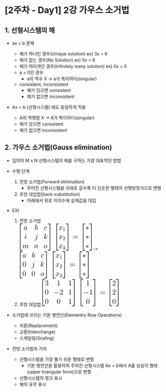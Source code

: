 # [2주차 - Day1] 2강 가우스 소거법

## 1. 선형시스템의 해
  - ax = b 문제
    - 해가 하나인 경우(Unique solution) ex) 3x = 6
    - 해가 없는 경우(No Solution) ex) 0x = 6
    - 해가 여러개인 경우(Infinitely many solution) ex) 0x = 0
    - a = 0인 경우
      - a의 역수 X -> a가 특이하다(singular)
    - consistent, inconsistent
      - 해가 있으면 consistent
      - 해가 없으면 inconsistent

  - Ax = b (선형시스템) 에도 동일하게 적용
    - A의 역행렬 X -> A가 특이하다(singular)
    - 해가 있으면 consistent
    - 해가 없으면 inconsistent

## 2. 가우스 소거법(Gauss elimination)
  - 임의의 M x N 선형시스템의 해를 구하는 가장 대표적인 방법

  - 수행 단계
    1. 전방 소거법(Forward elimination)
        - 주어진 선형시스템을 아래로 갈수록 더 단순한 형태의 선형방정식으로 변형
    2. 후방 대입법(back-substitution)
        - 아래에서 위로 미지수에 실제값을 대입

  - EX)
    1. 전방 소거법  
      ![image](image/5.png) -> ![image](image/6.png)
    2. 후방 대입법
      ![image](image/7.png)

  - 소거법에 쓰이는 기본 행연산(Elementry Row Operations)
    - 치환(Replacement)
    - 교환(Interchange)
    - 스케일링(Scaling)

  - 전방 소거법의 가치
    - 선형시스템을 가장 풀기 쉬운 형태로 변형
      - 기본 행연산을 활용하여 주어진 선형시스템 Ax = b에서 A를 상삼각 형태(upper triangular form)으로 변형
    - 선형시스템의 랭크 표시
    - 해의 유무 표시